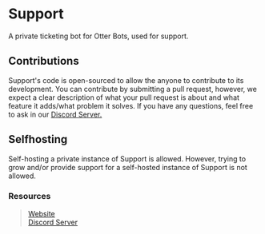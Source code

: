 # Support
A private ticketing bot for Otter Bots, used for support.

## Contributions
Support's code is open-sourced to allow the anyone to contribute to its development. You can contribute by submitting a pull request, however, we expect a clear description of what your pull request is about and what feature it adds/what problem it solves. If you have any questions, feel free to ask in our [Discord Server.](https://discord.com/invite/XtX9wx3qre)

## Selfhosting
Self-hosting a private instance of Support is allowed. However, trying to grow and/or provide support for a self-hosted instance of Support is not allowed.

### Resources
> [Website](https://otterbots.xyz)\
> [Discord Server](https://discord.com/invite/XtX9wx3qre)


